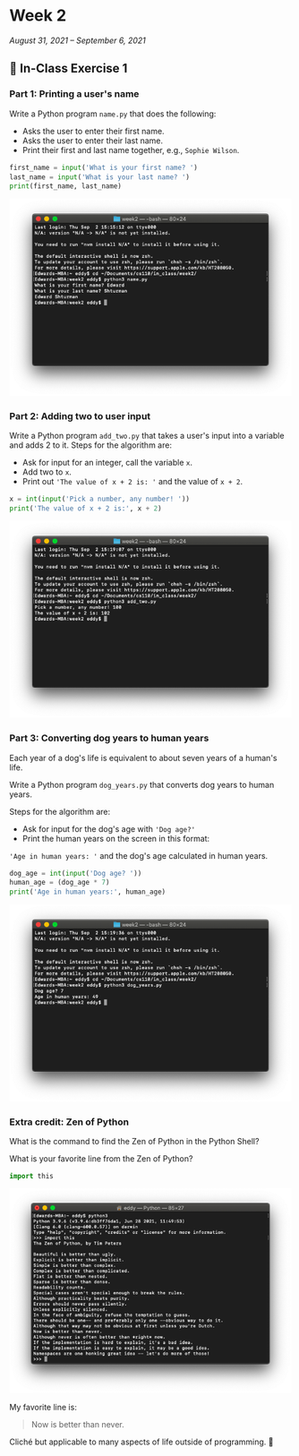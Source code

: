 # Week 2

*August 31, 2021 – September 6, 2021*

## 🐶 In-Class Exercise 1

### Part 1: Printing a user's name

Write a Python program `name.py` that does the following:

- Asks the user to enter their first name.
- Asks the user to enter their last name.
- Print their first and last name together, e.g., `Sophie Wilson`.

```python
first_name = input('What is your first name? ')
last_name = input('What is your last name? ')
print(first_name, last_name)
```

![part1.png](assets/part1.png)

### Part 2: Adding two to user input

Write a Python program `add_two.py` that takes a user's input into a variable and adds 2 to it. Steps for the algorithm are:

- Ask for input for an integer, call the variable `x`.
- Add two to `x`.
- Print out `'The value of x + 2 is: '` and the value of `x + 2`.

```python
x = int(input('Pick a number, any number! '))
print('The value of x + 2 is:', x + 2)
```

![part2.png](assets/part2.png)

### Part 3: Converting dog years to human years

Each year of a dog's life is equivalent to about seven years of a human's life.

Write a Python program `dog_years.py` that converts dog years to human years.

Steps for the algorithm are:

- Ask for input for the dog's age with `'Dog age?'`
- Print the human years on the screen in this format:

`'Age in human years: '` and the dog's age calculated in human years.

```python
dog_age = int(input('Dog age? '))
human_age = (dog_age * 7)
print('Age in human years:', human_age)
```

![part3.png](assets/part3.png)

### Extra credit: Zen of Python

What is the command to find the Zen of Python in the Python Shell?

What is your favorite line from the Zen of Python?

```python
import this
```

![ec.png](assets/ec.png)

My favorite line is:

> Now is better than never.

Cliché but applicable to many aspects of life outside of programming. 🙂
